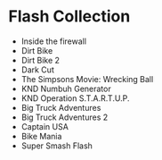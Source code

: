 # Flash Collection

- Inside the firewall
- Dirt Bike
- Dirt Bike 2
- Dark Cut
- The Simpsons Movie: Wrecking Ball
- KND Numbuh Generator
- KND Operation S.T.A.R.T.U.P.
- Big Truck Adventures
- Big Truck Adventures 2
- Captain USA
- Bike Mania
- Super Smash Flash
